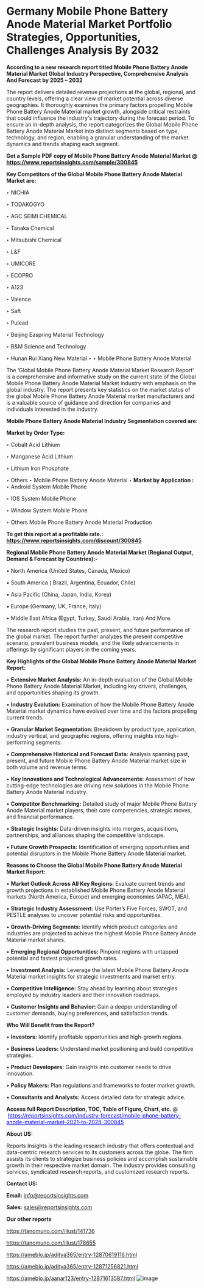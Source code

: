 # Germany Mobile Phone Battery Anode Material Market Portfolio Strategies, Opportunities, Challenges Analysis By 2032

<strong>According to a new research report titled Mobile Phone Battery Anode Material Market Global Industry Perspective, Comprehensive Analysis And Forecast by 2025 – 2032</strong>

The report delivers detailed revenue projections at the global, regional, and country levels, offering a clear view of market potential across diverse geographies. It thoroughly examines the primary factors propelling Mobile Phone Battery Anode Material market growth, alongside critical restraints that could influence the industry's trajectory during the forecast period. To ensure an in-depth analysis, the report categorizes the Global Mobile Phone Battery Anode Material Market into distinct segments based on type, technology, and region, enabling a granular understanding of the market dynamics and trends shaping each segment.

<strong>Get a Sample PDF copy of Mobile Phone Battery Anode Material Market </strong><strong>@<a href=https://www.reportsinsights.com/sample/300845 style=color:#0000ff;> https://www.reportsinsights.com/sample/300845</a></strong></font>

<strong>Key Competitors of the Global Mobile Phone Battery Anode Material Market are:</strong>

‣ NICHIA

‣ TODAKOGYO

‣ AGC SEIMI CHEMICAL

‣ Tanaka Chemical

‣ Mitsubishi Chemical

‣ L&F

‣ UMICORE

‣ ECOPRO

‣ A123

‣ Valence

‣ Saft

‣ Pulead

‣ Beijing Easpring Material Technology

‣ B&M Science and Technology

‣ Hunan Rui Xiang New Material
‣ 
‣ Mobile Phone Battery Anode Material

The ‘Global Mobile Phone Battery Anode Material Market Research Report’ is a comprehensive and informative study on the current state of the Global Mobile Phone Battery Anode Material Market industry with emphasis on the global industry. The report presents key statistics on the market status of the global Mobile Phone Battery Anode Material market manufacturers and is a valuable source of guidance and direction for companies and individuals interested in the industry.

<strong>Mobile Phone Battery Anode Material Industry Segmentation covered are:</strong>

<strong>Market by Order Type: </strong>

‣ Cobalt Acid Lithium

‣ Manganese Acid Lithium

‣ Lithium Iron Phosphate

‣ Others
‣ Mobile Phone Battery Anode Material
‣ 
<strong>Market by Application :</strong>
‣ Android System Mobile Phone

‣ IOS System Mobile Phone

‣ Window System Mobile Phone

‣ Others
Mobile Phone Battery Anode Material Production

<strong>To get this report at a profitable rate.: <a href=https://www.reportsinsights.com/discount/300845 style=color:#0000ff;>https://www.reportsinsights.com/discount/300845</a></strong></font>

<strong>Regional Mobile Phone Battery Anode Material Market (Regional Output, Demand &amp; Forecast by Countries):-</strong>

• North America (United States, Canada, Mexico)

• South America ( Brazil, Argentina, Ecuador, Chile)

• Asia Pacific (China, Japan, India, Korea)

• Europe (Germany, UK, France, Italy)

• Middle East Africa (Egypt, Turkey, Saudi Arabia, Iran) And More.

The research report studies the past, present, and future performance of the global market. The report further analyzes the present competitive scenario, prevalent business models, and the likely advancements in offerings by significant players in the coming years.

<strong>Key Highlights of the Global Mobile Phone Battery Anode Material Market Report:</strong>

• <strong>Extensive Market Analysis:</strong> An in-depth evaluation of the Global Mobile Phone Battery Anode Material Market, including key drivers, challenges, and opportunities shaping its growth.

• <strong>Industry Evolution:</strong> Examination of how the Mobile Phone Battery Anode Material market dynamics have evolved over time and the factors propelling current trends.

• <strong>Granular Market Segmentation:</strong> Breakdown by product type, application, industry vertical, and geographic regions, offering insights into high-performing segments.

• <strong>Comprehensive Historical and Forecast Data:</strong> Analysis spanning past, present, and future Mobile Phone Battery Anode Material market size in both volume and revenue terms.

• <strong>Key Innovations and Technological Advancements:</strong> Assessment of how cutting-edge technologies are driving new solutions in the Mobile Phone Battery Anode Material industry.

• <strong>Competitor Benchmarking:</strong> Detailed study of major Mobile Phone Battery Anode Material market players, their core competencies, strategic moves, and financial performance.

• <strong>Strategic Insights:</strong> Data-driven insights into mergers, acquisitions, partnerships, and alliances shaping the competitive landscape.

• <strong>Future Growth Prospects:</strong> Identification of emerging opportunities and potential disruptors in the Mobile Phone Battery Anode Material market.

<strong>Reasons to Choose the Global Mobile Phone Battery Anode Material Market Report:</strong>

• <strong>Market Outlook Across All Key Regions:</strong> Evaluate current trends and growth projections in established Mobile Phone Battery Anode Material markets (North America, Europe) and emerging economies (APAC, MEA).

• <strong>Strategic Industry Assessment:</strong> Use Porter’s Five Forces, SWOT, and PESTLE analyses to uncover potential risks and opportunities.

• <strong>Growth-Driving Segments:</strong> Identify which product categories and industries are projected to achieve the highest Mobile Phone Battery Anode Material market shares.

• <strong>Emerging Regional Opportunities:</strong> Pinpoint regions with untapped potential and fastest projected growth rates.

• <strong>Investment Analysis:</strong> Leverage the latest Mobile Phone Battery Anode Material market insights for strategic investments and market entry.

• <strong>Competitive Intelligence:</strong> Stay ahead by learning about strategies employed by industry leaders and their innovation roadmaps.

• <strong>Customer Insights and Behavior:</strong> Gain a deeper understanding of customer demands, buying preferences, and satisfaction trends.

<strong>Who Will Benefit from the Report?</strong>

• <strong>Investors:</strong> Identify profitable opportunities and high-growth regions.

• <strong>Business Leaders:</strong> Understand market positioning and build competitive strategies.

• <strong>Product Developers:</strong> Gain insights into customer needs to drive innovation.

• <strong>Policy Makers:</strong> Plan regulations and frameworks to foster market growth.

• <strong>Consultants and Analysts:</strong> Access detailed data for strategic advice.
</ul>
<strong>Access full Report Description, TOC, Table of Figure, Chart, etc. </strong>@  <a href=https://reportsinsights.com/industry-forecast/mobile-phone-battery-anode-material-market-2021-to-2028-300845 style=color:#0000ff;>https://reportsinsights.com/industry-forecast/mobile-phone-battery-anode-material-market-2021-to-2028-300845</a></font>

<strong><strong>About US</strong>:</strong>

Reports Insights is the leading research industry that offers contextual and data-centric research services to its customers across the globe. The firm assists its clients to strategize business policies and accomplish sustainable growth in their respective market domain. The industry provides consulting services, syndicated research reports, and customized research reports.

<strong>Contact US:</strong>

<p class=""""><b>Email:</b> <a href=mailto:info@reportsinsights.com>info@reportsinsights.com</a></p>
<p class=""""><b>Sales:</b> <a href=mailto:sales@reportsinsights.com>sales@reportsinsights.com</a></p>

<strong>Our other reports</strong>

<a href=https://tanomuno.com/illust/141736>https://tanomuno.com/illust/141736</a>

<a href=https://tanomuno.com/illust/178655>https://tanomuno.com/illust/178655</a>

<a href=https://ameblo.jp/aditya365/entry-12870619116.html>https://ameblo.jp/aditya365/entry-12870619116.html</a>

<a href=https://ameblo.jp/aditya365/entry-12871256821.html>https://ameblo.jp/aditya365/entry-12871256821.html</a>

<a href=https://ameblo.jp/aanar123/entry-12871613587.html>https://ameblo.jp/aanar123/entry-12871613587.html</a>
![image](https://github.com/user-attachments/assets/c6b41692-ac2d-43f4-8dbd-4934971d52e7)
